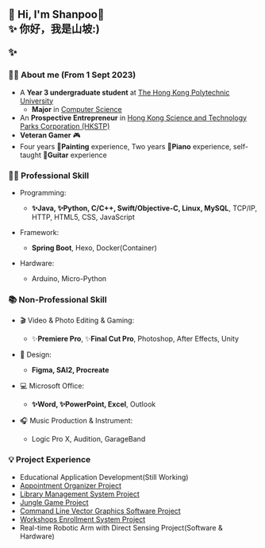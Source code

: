 ##  <p aligh="center">👋 Hi, I'm Shanpoo👋  <br> ✨ 你好，我是山坡:)</p> ✨

### 👨‍🎓 About me (From 1 Sept 2023)
- A **Year 3 undergraduate student** at [The Hong Kong Polytechnic University](https://www.polyu.edu.hk/)
  - **Major** in [Computer Science](https://www.polyu.edu.hk/comp/)
- An **Prospective Entrepreneur** in [Hong Kong Science and Technology Parks Corporation (HKSTP)](https://www.hkstp.org/)
- **Veteran Gamer** 🎮 
- Four years 🎨**Painting** experience, Two years 🎹**Piano** experience, self-taught 🎸**Guitar** experience

### 🧑‍💻 Professional Skill

- Programming:
  - **✨Java, ✨Python, C/C++, Swift/Objective-C, Linux, MySQL**, TCP/IP, HTTP, HTML5, CSS, JavaScript

- Framework:
  - **Spring Boot**, Hexo, Docker(Container)
  
- Hardware:
  - Arduino, Micro-Python

### 📚 Non-Professional Skill

- 🎬 Video & Photo Editing & Gaming:
  - ✨**Premiere Pro**, ✨**Final Cut Pro**, Photoshop, After Effects, Unity

- 🧩 Design:
  - **Figma, SAI2, Procreate**

- 💻 Microsoft Office:
  - **✨Word, ✨PowerPoint, Excel**, Outlook

- 🎧 Music Production & Instrument:
  - Logic Pro X, Audition, GarageBand

### 💡 Project Experience
- Educational Application Development(Still Working)
- [Appointment Organizer Project](https://github.com/ShanpooO/Appointment_Organizer_Project)
- [Library Management System Project](https://github.com/ShanpooO/Library_Management_System_Project)
- [Jungle Game Project](https://github.com/ShanpooO/Jungle_Game_Project)
- [Command Line Vector Graphics Software Project](https://github.com/ShanpooO/Command-Line_Vector_Graphics_Software)
- [Workshops Enrollment System Project](https://github.com/ShanpooO/Workshops_Enrollment_System_Project)
- Real-time Robotic Arm with Direct Sensing Project(Software & Hardware)
<!--
**ShanpooO/ShanpooO** is a ✨ _special_ ✨ repository because its `README.md` (this file) appears on your GitHub profile.

Here are some ideas to get you started:

- 🔭 I’m currently working on ...
- 🌱 I’m currently learning ...
- 👯 I’m looking to collaborate on ...
- 🤔 I’m looking for help with ...
- 💬 Ask me about ...
- 📫 How to reach me: ...
- 😄 Pronouns: ...
- ⚡ Fun fact: ...
-->
